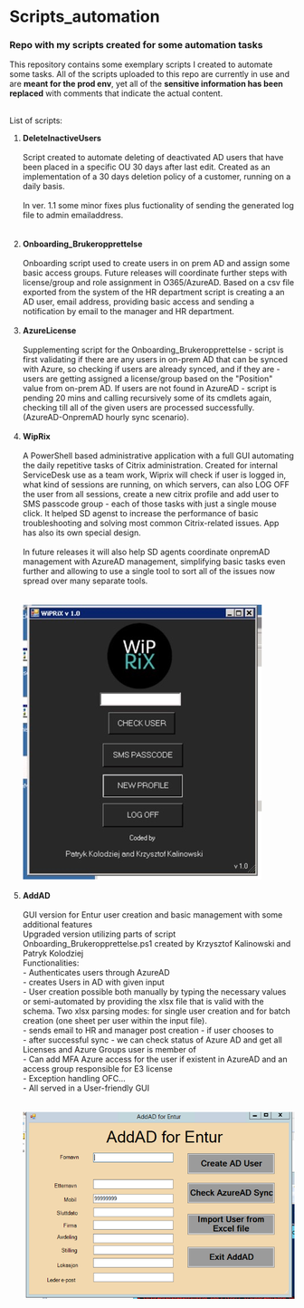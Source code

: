 
# Scripts_automation
<h3>Repo with my scripts created for some automation tasks</h3>


<p>
  <label>This repository contains some exemplary scripts I created to automate some tasks.
    All of the scripts uploaded to this repo are currently in use and are <b>meant for the prod env</b>, yet all of the <b>sensitive information has been replaced</b> with comments that indicate the actual content.</label>
    </p>

<br>
List of scripts:<br>

<ol>
  <li><b>DeleteInactiveUsers</b><br><br>
    Script created to automate deleting of deactivated AD users that have been placed in a specific OU 30 days after last edit. Created as an implementation of a 30 days deletion policy of a customer, running on a daily basis.<br><br>
    In ver. 1.1 some minor fixes plus  fuctionality of sending the generated log file to admin emailaddress.
    <br><br>
  </li><br>
  <li><b>Onboarding_Brukeropprettelse</b><br><br>
    Onboarding script used to create users in on prem AD and assign some basic access groups. Future releases will coordinate further steps with license/group and role assignment in O365/AzureAD. Based on a csv file exported from the system of the HR department script is creating a an AD user, email address, providing basic access and sending a notification by email to the manager and HR department.
  </li><br>
  <li><b>AzureLicense</b><br><br>
    Supplementing script for the Onboarding_Brukeropprettelse - script is first validating if there are any users in on-prem AD that can be synced with Azure, so checking if users are already synced, and if they are - users are getting assigned a license/group based on the "Position" value from on-prem AD. If users are not found in AzureAD - script is pending 20 mins and calling recursively some of its cmdlets again, checking till all of the given users are processed successfully. (AzureAD-OnpremAD hourly sync scenario).
  </li><br>
  <li><b>WipRix</b><br><br>
    A PowerShell based administrative application with a full GUI automating the daily repetitive tasks of Citrix administration. Created for internal ServiceDesk use as a team work, Wiprix will check if user is logged in, what kind of sessions are running, on which servers, can also LOG OFF the user from all sessions, create a new citrix profile and add user to SMS passcode group - each of those tasks with just a single mouse click. It helped SD agenst to increase the performance of basic troubleshooting and solving most common Citrix-related issues. App has also its own special design.
    <br><br>
    In future releases it will also help SD agents coordinate onpremAD management with AzureAD management, simplifying basic tasks even further and allowing to use a single tool to sort all of the issues now spread over many separate tools.
    <br><br><br>
    <img src="wiprix.jpeg" alt="WipRix GUI">
  </li><br>
  <li><b>AddAD</b><br><br>
    GUI version for Entur user creation and basic management with some additional features  <br>
Upgraded version utilizing parts of script Onboarding_Brukeropprettelse.ps1 created by Krzysztof Kalinowski and Patryk Kolodziej <br>
Functionalities:<br>
    - Authenticates users through AzureAD<br>
    - creates Users in AD with given input<br>
    - User creation possible both manually by typing the necessary values or semi-automated by providing the xlsx file that is valid with the schema.
	Two xlsx parsing modes: for single user creation and for batch creation (one sheet per user within the input file).<br>
    - sends email to HR and manager post creation - if user chooses to<br>
    - after successful sync - we can check status of Azure AD and get all Licenses and Azure Groups user is member of<br>
    - Can add MFA Azure access for the user if existent in AzureAD and an access group responsible for E3 license<br>
    - Exception handling OFC...<br>
    - All served in a User-friendly GUI<br>
 <br><br>
    <img src="Addad1.PNG" alt="AddAD GUI">
  </li><br>
  </ol>
